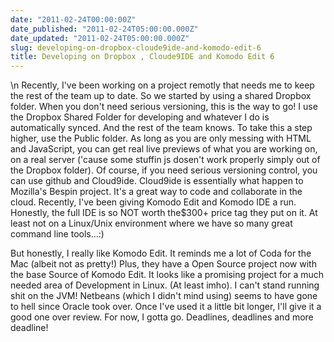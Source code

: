 ```yaml
---
date: "2011-02-24T00:00:00Z"
date_published: "2011-02-24T05:00:00.000Z"
date_updated: "2011-02-24T05:00:00.000Z"
slug: developing-on-dropbox-cloude9ide-and-komodo-edit-6
title: Developing on Dropbox , Cloude9IDE and Komodo Edit 6
---
```


\n    Recently, I've been working on a project remotly that needs me to keep the rest of the team up to date. So we started by using a shared Dropbox folder. When you don't need serious versioning, this is the way to go! I use the Dropbox Shared Folder for developing and whatever I do is automatically synced. And the rest of the team knows. To take this a step higher, use the Public folder. As long as you are only messing with HTML and JavaScript, you can get real live previews of what you are working on, on a real server ('cause some stuffin js dosen't work properly simply out of the Dropbox folder). Of course, if you need serious versioning control, you can use github and Cloud9ide. Cloud9ide is essentially what happen to Mozilla's Bespin project. It's a great way to code and collaborate in the cloud.
Recently, I've been giving Komodo Edit and Komodo IDE a run. Honestly, the full IDE is so NOT worth the$300+ price tag they put on it. At least not on a Linux/Unix environment where we have so many great command line tools...:) 

But honestly, I really like Komodo Edit. It reminds me a lot of Coda for the Mac (albeit not as pretty!) Plus, they have a Open Source project now with the base Source of Komodo Edit. It looks like a promising project for a much needed area of Development in Linux. (At least imho). I can't stand running shit on the JVM! Netbeans (which I didn't mind using) seems to have gone to hell since Oracle took over. Once I've used it a little bit longer, I'll give it a good one over review. For now, I gotta go. Deadlines, deadlines and more deadline!
